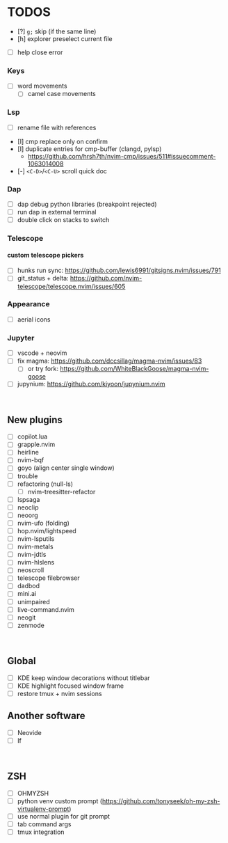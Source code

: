 # TODOS
- [?] `g;` skip (if the same line)
- [h] explorer preselect current file
- [ ] help close error
### Keys
- [ ] word movements
    - [ ] camel case movements 
### Lsp
- [ ] rename file with references
- [I] cmp replace only on confirm
- [I] duplicate entries for cmp-buffer (clangd, pylsp)
    - https://github.com/hrsh7th/nvim-cmp/issues/511#issuecomment-1063014008
- [-] `<C-D>`/`<C-U>` scroll quick doc
### Dap
- [ ] dap debug python libraries (breakpoint rejected)
- [ ] run dap in external terminal
- [ ] double click on stacks to switch
### Telescope
#### custom telescope pickers
- [ ] hunks run sync: https://github.com/lewis6991/gitsigns.nvim/issues/791
- [ ] git_status + delta: https://github.com/nvim-telescope/telescope.nvim/issues/605
### Appearance
- [ ] aerial icons
### Jupyter
- [ ] vscode + neovim
- [ ] fix magma: https://github.com/dccsillag/magma-nvim/issues/83
    - [ ] or try fork: https://github.com/WhiteBlackGoose/magma-nvim-goose
- [ ] jupynium: https://github.com/kiyoon/jupynium.nvim

<br>

## New plugins
- [ ] copilot.lua
- [ ] grapple.nvim
- [ ] heirline
- [ ] nvim-bqf
- [ ] goyo (align center single window)
- [ ] trouble
- [ ] refactoring (null-ls)
    - [ ] nvim-treesitter-refactor
- [ ] lspsaga
- [ ] neoclip
- [ ] neoorg
- [ ] nvim-ufo (folding)
- [ ] hop.nvim/lightspeed
- [ ] nvim-lsputils
- [ ] nvim-metals
- [ ] nvim-jdtls
- [ ] nvim-hlslens
- [ ] neoscroll
- [ ] telescope filebrowser
- [ ] dadbod
- [ ] mini.ai
- [ ] unimpaired
- [ ] live-command.nvim
- [ ] neogit
- [ ] zenmode

<br>

## Global
- [ ] KDE keep window decorations without titlebar
- [ ] KDE highlight focused window frame
- [ ] restore tmux + nvim sessions

## Another software
- [ ] Neovide
- [ ] lf

<br>

## ZSH
- [ ] OHMYZSH
- [ ] python venv custom prompt (https://github.com/tonyseek/oh-my-zsh-virtualenv-prompt)
- [ ] use normal plugin for git prompt
- [ ] tab command args
- [ ] tmux integration
